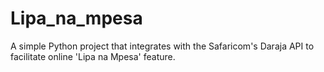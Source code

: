 # Lipa_na_mpesa
A simple Python project that integrates with the Safaricom's Daraja API to facilitate online 'Lipa na Mpesa' feature.
